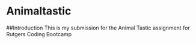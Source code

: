 # Animaltastic

##Introduction
This is my submission for the Animal Tastic assignment for Rutgers Coding Bootcamp

